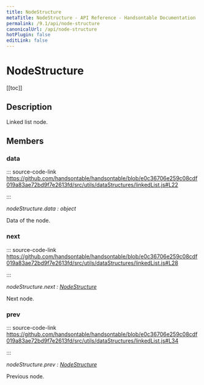 ```yaml
---
title: NodeStructure
metaTitle: NodeStructure - API Reference - Handsontable Documentation
permalink: /9.1/api/node-structure
canonicalUrl: /api/node-structure
hotPlugin: false
editLink: false
---
```


# NodeStructure

[[toc]]

## Description

Linked list node.


## Members

### data
  
::: source-code-link https://github.com/handsontable/handsontable/blob/e0c36706e259c08cdf019a83ae72bd9f7e2613fd/src/utils/dataStructures/linkedList.js#L22

:::

_nodeStructure.data : object_

Data of the node.



### next
  
::: source-code-link https://github.com/handsontable/handsontable/blob/e0c36706e259c08cdf019a83ae72bd9f7e2613fd/src/utils/dataStructures/linkedList.js#L28

:::

_nodeStructure.next : [NodeStructure](@/api/nodeStructure.md)_

Next node.



### prev
  
::: source-code-link https://github.com/handsontable/handsontable/blob/e0c36706e259c08cdf019a83ae72bd9f7e2613fd/src/utils/dataStructures/linkedList.js#L34

:::

_nodeStructure.prev : [NodeStructure](@/api/nodeStructure.md)_

Previous node.



